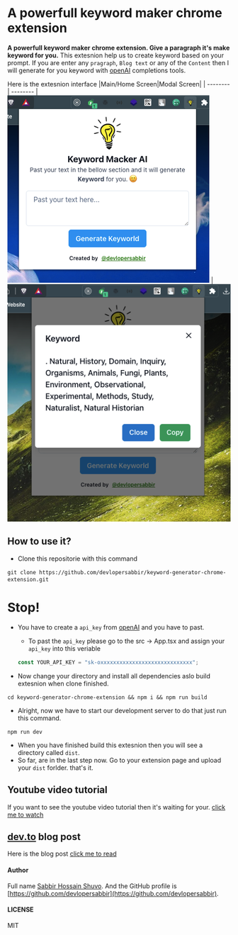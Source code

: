 # A powerfull keyword maker chrome extension

**A powerfull keyword maker chrome extension. Give a paragraph it's make keyword for you.** This extesnion help us to create keyword based on your prompt. If you are enter any `pragraph`, `Blog text` or any of the `Content` then I will generate for you keyword with [openAI](https://platform.openai.com/docs/api-reference/completions) completions tools.

Here is the extesnion interface
|Main/Home Screen|Modal Screen|
| -------- | -------- |
![devlopersabbir](./screenshot/screenshot1.png) | ![devlopersabbir](./screenshot/screenshot2.png)

## How to use it?

- Clone this repositorie with this command

```console
git clone https://github.com/devlopersabbir/keyword-generator-chrome-extension.git
```

# Stop!

- You have to create a `api_key` from [openAI](https://platform.openai.com/account/api-keys) and you have to past.

  - To past the `api_key` please go to the src -> App.tsx and assign your `api_key` into this veriable

  ```ts
  const YOUR_API_KEY = "sk-oxxxxxxxxxxxxxxxxxxxxxxxxxxxxx";
  ```

- Now change your directory and install all dependencies aslo build extesnion when clone finished.

```console
cd keyword-generator-chrome-extension && npm i && npm run build
```
- Alright, now we have to start our development server to do that just run this command.
```console
npm run dev
```

- When you have finished build this extesnion then you will see a directory called `dist`.
- So far, are in the last step now. Go to your extension page and upload your `dist` forlder. that's it.

## Youtube video tutorial
If you  want to see the youtube video tutorial then it's waiting for your. [click me to watch](https://youtu.be/LOcWxUQbYPY)

## [dev.to](https://dev.to) blog post
Here is the blog post [click me to read](https://dev.to/devlopersabbir/create-a-keyword-generator-chrome-extension-1gfh)

#### Author

Full name [Sabbir Hossain Shuvo](https://www.showwcase.com/devlopersabbir). And the GitHub profile is [https://github.com/devlopersabbir](https://github.com/devlopersabbir).

#### LICENSE

MIT

